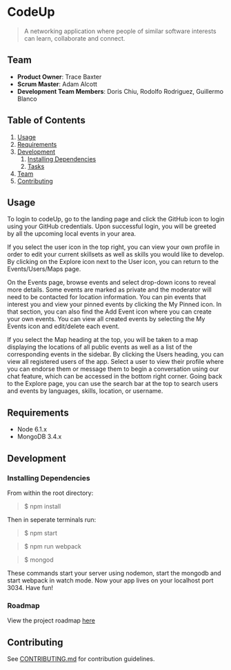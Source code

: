 # CodeUp

> A networking application where people of similar software interests can learn, collaborate and connect.

## Team

  - __Product Owner__: Trace Baxter
  - __Scrum Master__: Adam Alcott
  - __Development Team Members__: Doris Chiu, Rodolfo Rodriguez, Guillermo Blanco

## Table of Contents

1. [Usage](#Usage)
1. [Requirements](#requirements)
1. [Development](#development)
    1. [Installing Dependencies](#installing-dependencies)
    1. [Tasks](#tasks)
1. [Team](#team)
1. [Contributing](#contributing)

## Usage

To login to codeUp, go to the landing page and click the GitHub icon to login using your GitHub credentials. Upon successful login, you will be greeted by all the upcoming local events in your area.

If you select the user icon in the top right, you can view your own profile in order to edit your current skillsets as well as skills you would like to develop. By clicking on the Explore icon next to the User icon, you can return to the Events/Users/Maps page.

On the Events page, browse events and select drop-down icons to reveal more details. Some events are marked as private and the moderator will need to be contacted for location information. You can pin events that interest you and view your pinned events by clicking the My Pinned icon. In that section, you can also find the Add Event icon where you can create your own events. You can view all created events by selecting the My Events icon and edit/delete each event.

If you select the Map heading at the top, you will be taken to a map displaying the locations of all public events as well as a list of the corresponding events in the sidebar.  By clicking the Users heading, you can view all registered users of the app. Select a user to view their profile where you can endorse them or message them to begin a conversation using our chat feature, which can be accessed in the bottom right corner. Going back to the Explore page, you can use the search bar at the top to search users and events by languages, skills, location, or username. 

## Requirements

- Node 6.1.x
- MongoDB 3.4.x

## Development

### Installing Dependencies

From within the root directory:

>$ npm install

Then in seperate terminals run:

>$ npm start

>$ npm run webpack

>$ mongod

These commands start your server using nodemon, start the mongodb and start webpack in watch mode.  Now your app lives on your localhost port 3034. Have fun!

### Roadmap

View the project roadmap [here](https://github.com/Henriettas-Army/CodeUp/issues)


## Contributing

See [CONTRIBUTING.md](_CONTRIBUTING.md) for contribution guidelines.
